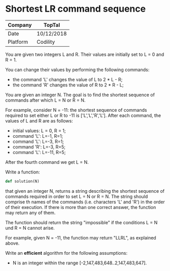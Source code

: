 # Shortest LR command sequence

Company| TopTal
---|---
Date|10/12/2018
Platform|Codility

You are given two integers L and R. Their values are initially set to L = 0 and R = 1.

You can change their values by performing the following commands:

* the command 'L' changes the value of L to 2 * L - R;
* the command 'R' changes the value of R to 2 * R - L;

You are given an integer N. The goal is to find the shortest sequence of commands after which L = N or R = N.

For example, consider N = -11: the shortest sequence of commands required to set either L or R to -11 is ['L','L','R','L']. After each command, the values of L and R are as follows:
* initial values: L = 0, R = 1;
* command 'L': L=-1, R=1;
* command 'L': L=-3, R=1;
* command 'R': L=-3, R=5;
* command 'L': L=-11, R=5;

After the fourth command we get L = N.

Write a function:

```python
def solution(N)
```
that given an integer N, returns a string describing the shortest sequence of commands required in order to set L = N or R = N. The string should comprise th names of the commands (i.e. characters 'L' and 'R') in the order of their execution. If there is more than one correct answer, the function may return any of them. 

The function should return the string "impossible" if the conditions L = N und R = N cannot arise.

For example, given N = -11, the function may return "LLRL", as explained above.

Write an __efficient__ algorithm for the following assumptions:
* N is an integer within the range [-2,147,483,648..2,147,483,647].